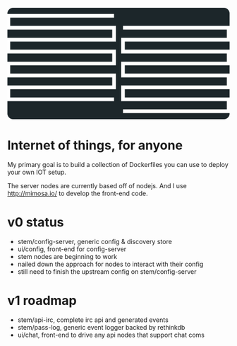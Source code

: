 ![exo-cortex](https://raw.githubusercontent.com/goldbuick/exo-cortex/master/logo.png)

Internet of things, for anyone
==============================

My primary goal is to build a collection of Dockerfiles you can use to deploy your own
IOT setup.

The server nodes are currently based off of nodejs. And I use http://mimosa.io/ to develop the front-end code.

# v0 status
* stem/config-server, generic config & discovery store
* ui/config, front-end for config-server
* stem nodes are beginning to work
* nailed down the approach for nodes to interact with their config
* still need to finish the upstream config on stem/config-server

# v1 roadmap
* stem/api-irc, complete irc api and generated events
* stem/pass-log, generic event logger backed by rethinkdb
* ui/chat, front-end to drive any api nodes that support chat coms


